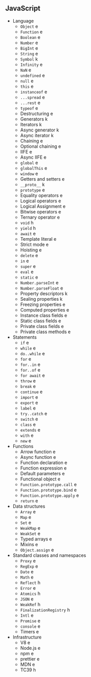 ## JavaScript

- Language
  - `Object` e
  - `Function` e
  - `Boolean` e
  - `Number` e
  - `BigInt` e
  - `String` e
  - `Symbol` k
  - `Infinity` e
  - `NaN` e
  - `undefined` e
  - `null` e
  - `this` e
  - `instanceof` e
  - `...spread` e
  - `...rest` e
  - `typeof` e
  - Destructuring e
  - Generators k
  - Iterators k
  - Async generator k
  - Async iterator k
  - Chaining e
  - Optional chaining e
  - IIFE e
  - Async IIFE e
  - `global` e
  - `globalThis` e
  - `window` e
  - Getters and setters e
  - `__proto__` k
  - `prototype` e
  - Equality operators e
  - Logical operators e
  - Logical Assignment e
  - Bitwise operators e
  - Ternary operator e
  - `void` h
  - `yield` h
  - `await` e
  - Template literal e
  - Strict mode e
  - Hoisting e
  - `delete` e
  - `in` e
  - `super` e
  - `eval` e
  - `static` e
  - `Number.parseInt` e
  - `Number.parseFloat` e
  - Property descriptors k
  - Sealing properties k
  - Freezing properties e
  - Computed properties e
  - Instance class fields e
  - Static class fields e
  - Private class fields e
  - Private class methods e
- Statements
  - `if` e
  - `while` e
  - `do..while` e
  - `for` e
  - `for..in` e
  - `for..of` e
  - `for await` e
  - `throw` e
  - `break` e
  - `continue` e
  - `import` e
  - `export` e
  - `label` e
  - `try..catch` e
  - `switch` e
  - `class` e
  - `extends` e
  - `with` e
  - `new` e
- Functions
  - Arrow function e
  - Async function e
  - Function declaration e
  - Function expression e
  - Default parameters e
  - Functional object e
  - `Function.prototype.call` e
  - `Function.prototype.bind` e
  - `Function.prototype.apply` e
  - `return` e
- Data structures
  - `Array` e
  - `Map` e
  - `Set` e
  - `WeakMap` e
  - `WeakSet` e
  - Typed arrays e
  - Mixins e
  - `Object.assign` e
- Standard classes and namespaces
  - `Proxy` e
  - `RegExp` e
  - `Date` e
  - `Math` e
  - `Reflect` h
  - `Error` e
  - `Atomics` h
  - `JSON` e
  - `WeakRef` h
  - `FinalizationRegistry` h
  - `Intl` e
  - `Promise` e
  - `console` e
  - Timers e
- Infrastructure
  - V8 e
  - Node.js e
  - npm e
  - prettier e
  - MDN e
  - TC39 h
